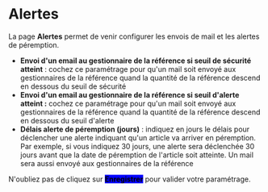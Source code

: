 # Alertes

La page **Alertes** permet de venir configurer les envois de mail et les alertes de péremption.

* **Envoi d'un email au gestionnaire de la référence si seuil de sécurité atteint** : cochez ce paramétrage pour qu'un mail soit envoyé aux gestionnaires de la référence quand la quantité de la référence descend en dessous du seuil de sécurité
* **Envoi d'un email au gestionnaire de la référence si seuil d'alerte atteint :** cochez ce paramétrage pour qu'un mail soit envoyé aux gestionnaires de la référence quand la quantité de la référence descend en dessous du seuil d'alerte
* **Délais alerte de péremption (jours)** : indiquez en jours le délais pour déclencher une alerte indiquant qu'un article va arriver en péremption. Par exemple, si vous indiquez 30 jours, une alerte sera déclenchée 30 jours avant que la date de péremption de l'article soit atteinte. Un mail sera aussi envoyé aux gestionnaires de la référence

N'oubliez pas de cliquez sur <mark style="background-color:blue;">**Enregistrer**</mark> pour valider votre paramétrage.
